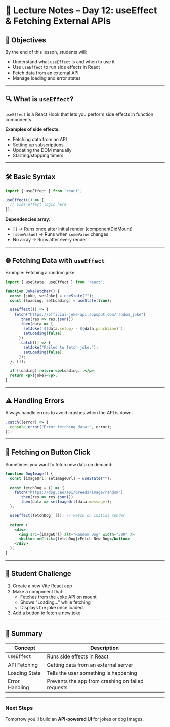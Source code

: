 # 📘 Lecture Notes – Day 12: useEffect & Fetching External APIs

## 🧠 Objectives
By the end of this lesson, students will:
- Understand what `useEffect` is and when to use it
- Use `useEffect` to run side effects in React
- Fetch data from an external API
- Manage loading and error states

---

## 🔍 What is `useEffect`?

`useEffect` is a React Hook that lets you perform side effects in function components.

**Examples of side effects:**
- Fetching data from an API
- Setting up subscriptions
- Updating the DOM manually
- Starting/stopping timers

---

## 🛠 Basic Syntax

```jsx
import { useEffect } from 'react';

useEffect(() => {
  // Side effect logic here
});
```

**Dependencies array:**
- `[]` → Runs once after initial render (componentDidMount)
- `[someValue]` → Runs when `someValue` changes
- No array → Runs after every render

---

## 🌐 Fetching Data with `useEffect`

Example: Fetching a random joke
```jsx
import { useState, useEffect } from 'react';

function JokeFetcher() {
  const [joke, setJoke] = useState("");
  const [loading, setLoading] = useState(true);

  useEffect(() => {
    fetch("https://official-joke-api.appspot.com/random_joke")
      .then(res => res.json())
      .then(data => {
        setJoke(`${data.setup} - ${data.punchline}`);
        setLoading(false);
      })
      .catch(() => {
        setJoke("Failed to fetch joke.");
        setLoading(false);
      });
  }, []);

  if (loading) return <p>Loading...</p>;
  return <p>{joke}</p>;
}
```

---

## ⚠ Handling Errors
Always handle errors to avoid crashes when the API is down.

```jsx
.catch((error) => {
  console.error("Error fetching data:", error);
});
```

---

## 🔄 Fetching on Button Click

Sometimes you want to fetch new data on demand:
```jsx
function DogImage() {
  const [imageUrl, setImageUrl] = useState("");

  const fetchDog = () => {
    fetch("https://dog.ceo/api/breeds/image/random")
      .then(res => res.json())
      .then(data => setImageUrl(data.message));
  };

  useEffect(fetchDog, []); // Fetch on initial render

  return (
    <div>
      <img src={imageUrl} alt="Random Dog" width="300" />
      <button onClick={fetchDog}>Fetch New Dog</button>
    </div>
  );
}
```

---

## 🧠 Student Challenge

1. Create a new Vite React app
2. Make a component that:
   - Fetches from the Joke API on mount
   - Shows "Loading..." while fetching
   - Displays the joke once loaded
3. Add a button to fetch a new joke

---

## 📝 Summary

| Concept         | Description                                             |
|-----------------|---------------------------------------------------------|
| `useEffect`     | Runs side effects in React                               |
| API Fetching    | Getting data from an external server                     |
| Loading State   | Tells the user something is happening                    |
| Error Handling  | Prevents the app from crashing on failed requests        |

---

### Next Steps
Tomorrow you'll build an **API-powered UI** for jokes or dog images.
